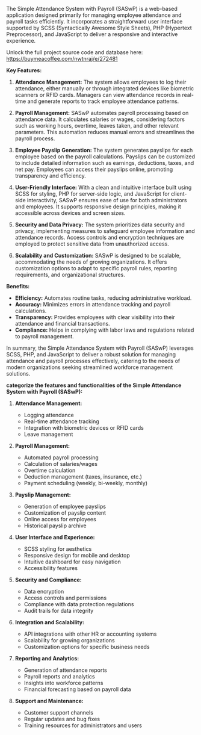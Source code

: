 The Simple Attendance System with Payroll (SASwP) is a web-based application designed primarily for managing employee attendance and payroll tasks efficiently. It incorporates a straightforward user interface supported by SCSS (Syntactically Awesome Style Sheets), PHP (Hypertext Preprocessor), and JavaScript to deliver a responsive and interactive experience.

Unlock the full project source code and database here: https://buymeacoffee.com/nwtnraj/e/272481

**Key Features:**

1. **Attendance Management:** The system allows employees to log their attendance, either manually or through integrated devices like biometric scanners or RFID cards. Managers can view attendance records in real-time and generate reports to track employee attendance patterns.

2. **Payroll Management:** SASwP automates payroll processing based on attendance data. It calculates salaries or wages, considering factors such as working hours, overtime, leaves taken, and other relevant parameters. This automation reduces manual errors and streamlines the payroll process.

3. **Employee Payslip Generation:** The system generates payslips for each employee based on the payroll calculations. Payslips can be customized to include detailed information such as earnings, deductions, taxes, and net pay. Employees can access their payslips online, promoting transparency and efficiency.

4. **User-Friendly Interface:** With a clean and intuitive interface built using SCSS for styling, PHP for server-side logic, and JavaScript for client-side interactivity, SASwP ensures ease of use for both administrators and employees. It supports responsive design principles, making it accessible across devices and screen sizes.

5. **Security and Data Privacy:** The system prioritizes data security and privacy, implementing measures to safeguard employee information and attendance records. Access controls and encryption techniques are employed to protect sensitive data from unauthorized access.

6. **Scalability and Customization:** SASwP is designed to be scalable, accommodating the needs of growing organizations. It offers customization options to adapt to specific payroll rules, reporting requirements, and organizational structures.

**Benefits:**

- **Efficiency:** Automates routine tasks, reducing administrative workload.
- **Accuracy:** Minimizes errors in attendance tracking and payroll calculations.
- **Transparency:** Provides employees with clear visibility into their attendance and financial transactions.
- **Compliance:** Helps in complying with labor laws and regulations related to payroll management.

In summary, the Simple Attendance System with Payroll (SASwP) leverages SCSS, PHP, and JavaScript to deliver a robust solution for managing attendance and payroll processes effectively, catering to the needs of modern organizations seeking streamlined workforce management solutions.

**categorize the features and functionalities of the Simple Attendance System with Payroll (SASwP):**

1. **Attendance Management:**
   - Logging attendance
   - Real-time attendance tracking
   - Integration with biometric devices or RFID cards
   - Leave management

2. **Payroll Management:**
   - Automated payroll processing
   - Calculation of salaries/wages
   - Overtime calculation
   - Deduction management (taxes, insurance, etc.)
   - Payment scheduling (weekly, bi-weekly, monthly)

3. **Payslip Management:**
   - Generation of employee payslips
   - Customization of payslip content
   - Online access for employees
   - Historical payslip archive

4. **User Interface and Experience:**
   - SCSS styling for aesthetics
   - Responsive design for mobile and desktop
   - Intuitive dashboard for easy navigation
   - Accessibility features

5. **Security and Compliance:**
   - Data encryption
   - Access controls and permissions
   - Compliance with data protection regulations
   - Audit trails for data integrity

6. **Integration and Scalability:**
   - API integrations with other HR or accounting systems
   - Scalability for growing organizations
   - Customization options for specific business needs

7. **Reporting and Analytics:**
   - Generation of attendance reports
   - Payroll reports and analytics
   - Insights into workforce patterns
   - Financial forecasting based on payroll data

8. **Support and Maintenance:**
   - Customer support channels
   - Regular updates and bug fixes
   - Training resources for administrators and users
